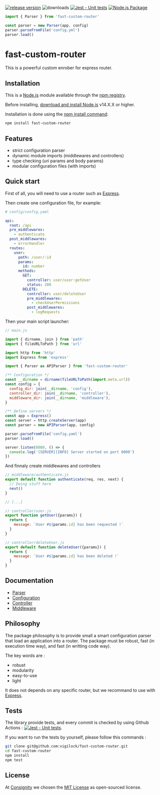 [![release version](https://img.shields.io/github/v/release/vigilock/fast-custom-router.svg)](https://www.npmjs.com/package/fast-custom-router)
![downloads](https://img.shields.io/npm/dm/fast-custom-router)
[![Jest - Unit tests](https://github.com/vigilock/fast-custom-router/actions/workflows/jest.yml/badge.svg)](https://github.com/vigilock/fast-custom-router/actions/workflows/jest.yml)
[![Node.js Package](https://github.com/vigilock/fast-custom-router/actions/workflows/npm-publish.yml/badge.svg)](https://github.com/vigilock/fast-custom-router/actions/workflows/npm-publish.yml)

```javascript
import { Parser } from 'fast-custom-router'

const parser = new Parser(app, config)
parser.parseFromFile('config.yml')
parser.load()
```

# fast-custom-router

This is a powerful custom enrober for express router.

## Installation

This is a [Node.js](https://nodejs.org/en/) module available through the [npm registry](https://www.npmjs.com/).

Before installing, [download and install Node.js](https://nodejs.org/en/download/) v14.X.X or higher.

Installation is done using the [npm install command](https://docs.npmjs.com/downloading-and-installing-packages-locally):

```bash
npm install fast-custom-router
```

## Features

- strict configuration parser
- dynamic module imports (middlewares and controllers)
- type checking (uri params and body params)
- modular configuration files (with imports)

## Quick start

First of all, you will need to use a router such as [Express](https://expressjs.com/).

Then create one configuration file, for example:

```yaml
# config/config.yaml

api:
  root: /api
  pre_middlewares:
    - authenticate
  post_middlewares:
    - errorHandler
  routes:
    user:
      path: /user/:id
      params:
        id: number
      methods:
        GET:
          controller: user/user:getUser
          status: 200
        DELETE:
          controller: user/deleteUser
          pre_middlewares:
            - checkUserPermissions
          post_middlewares:
            - logRequests
```

Then your main script launcher:

```javascript
// main.js

import { dirname, join } from 'path'
import { fileURLToPath } from 'url'

import http from 'http'
import Express from 'express'

import { Parser as APIParser } from 'fast-custom-router'

/** Configuration */
const __dirname = dirname(fileURLToPath(import.meta.url))
const config = {
  config_dir: join(__dirname, 'config'),
  controller_dir: join(__dirname, 'controller'),
  middleware_dir: join(__dirname, 'middleware'),
}

/** Define servers */
const app = Express()
const server = http.createServer(app)
const parser = new APIParser(app, config)

parser.parseFromFile('config.yaml')
parser.load()

server.listen(8000, () => {
  console.log('[SERVER][INFO] Server started on port 8000')
})
```

And finnaly create middlewares and controllers

```javascript
// middleware/authenticate.js
export default function authenticate(req, res, next) {
  // Doing stuff here
  next()
}

// [...]

// controller/user.js
export function getUser({params}) {
  return {
    message: `User #${params.id} has been requested !`
  }
}

// controller/deleteUser.js
export default function deleteUser({params}) {
  return {
    message: `User #${params.id} has been deleted !`
  }
}
```

## Documentation

- [Parser](./docs/PARSER.md)
- [Configuration](./docs/CONFIGURATION.md)
- [Controller](./docs/CONTROLLER.md)
- [Middleware](./docs/MIDDLEWARE.md)

## Philosophy

The package philosophy is to provide small a smart configuration parser that load an application into a router. The package must be robust, fast (in execution time way), and fast (in writting code way).

The key words are :

- robust
- modularity
- easy-to-use
- light

It does not depends on any specific router, but we recommand to use with [Express](https://expressjs.com/).

## Tests

The library provide tests, and every commit is checked by using Github Actions : [![Jest - Unit tests](https://github.com/vigilock/fast-custom-router/actions/workflows/jest.yml/badge.svg)](https://github.com/vigilock/fast-custom-router/actions/workflows/jest.yml).

If you want to run the tests by yourself, please follow this commands :

```bash
git clone git@github.com:vigilock/fast-custom-router.git
cd fast-custom-router
npm install
npm test
```

## License

At [Consignity](https://consignity.fr/) we chosen the [MIT License](./LICENSE) as open-sourced license.
